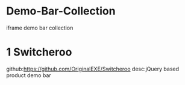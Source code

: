 # Demo-Bar-Collection
iframe demo bar collection
# 1 Switcheroo
github:https://github.com/OriginalEXE/Switcheroo
desc:jQuery based product demo bar
